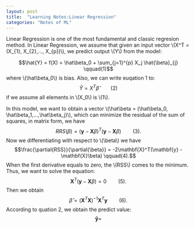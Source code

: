 ```yaml
---
layout: post
title:  "Learning Notes:Linear Regression"
categories: "Notes of ML"
---
```


<script type="text/javascript" src="http://cdn.mathjax.org/mathjax/latest/MathJax.js?config=default"></script>

Linear Regression is one of the most fundamental and classic regresion method. In Linear Regression, we assume that given an input  vector \\(X^T = (X_{1}, X_{2},..., X_{p})\\), we predict output \\(Y\\) from the model:

$$\hat{Y} = f(X) = \hat\beta_0 + \sum_{j=1}^{p} X_j \hat{\beta}_{j} \qquad(1)$$ 
where \\(\hat\beta_0\\) is bias. Also, we can write euqation 1 to: 
$$\hat{Y} = X^T\hat\beta \qquad(2)$$ 
if we assume all elements in \\(X_0\\) is \\(1\\).

In this model, we want to obtain a vector \\(\hat\beta = (\hat\beta_0, \hat\beta_1,...,\hat\beta_j)\\), which can minimize the residual of the sum of squares, in matrix form, we have $$RRS(\beta) = (\mathbf{y} - \mathbf{X}\beta)^T(\mathbf{y} - \mathbf{X}\beta) \qquad(3).$$ Now we differentiating with respect to \\(\beta\\) we have $$\frac{\partial{RSS}}{\partial{\beta}} = -2\mathbf{X}^T(\mathbf{y} - \mathbf{X}\beta) \qquad(4).$$ When the first derivative equals to zero, the \\(RSS\\) comes to the minimum. Thus, we want to solve the equation: $$\mathbf{X}^T(\mathbf{y} - \mathbf{X}\beta) = 0 \qquad (5).$$ Then we obtain $$ \hat\beta = (\mathbf{X}^T\mathbf{X})^{-1}\mathbf{X}^T\mathbf{y} \qquad(6).$$ According to quation 2, we obtain the predict value: $$\mathbf{\hat{y}} = $$
